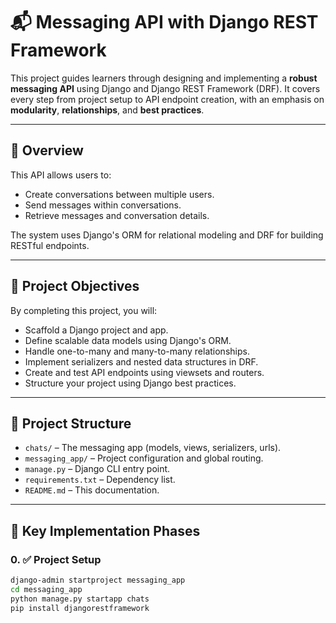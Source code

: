# 📬 Messaging API with Django REST Framework

This project guides learners through designing and implementing a **robust messaging API** using Django and Django REST Framework (DRF). It covers every step from project setup to API endpoint creation, with an emphasis on **modularity**, **relationships**, and **best practices**.

---

## 🚀 Overview

This API allows users to:

- Create conversations between multiple users.
- Send messages within conversations.
- Retrieve messages and conversation details.

The system uses Django's ORM for relational modeling and DRF for building RESTful endpoints.

---

## 🎯 Project Objectives

By completing this project, you will:

- Scaffold a Django project and app.
- Define scalable data models using Django's ORM.
- Handle one-to-many and many-to-many relationships.
- Implement serializers and nested data structures in DRF.
- Create and test API endpoints using viewsets and routers.
- Structure your project using Django best practices.

---

## 📂 Project Structure

- `chats/` – The messaging app (models, views, serializers, urls).
- `messaging_app/` – Project configuration and global routing.
- `manage.py` – Django CLI entry point.
- `requirements.txt` – Dependency list.
- `README.md` – This documentation.

---

## 📐 Key Implementation Phases

### 0. ✅ Project Setup

```bash
django-admin startproject messaging_app
cd messaging_app
python manage.py startapp chats
pip install djangorestframework
